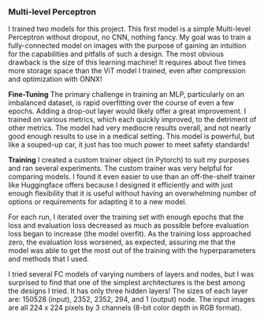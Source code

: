### **Multi-level Perceptron**

I trained two models for this project. This first model is a simple Multi-level Perceptron without dropout, no CNN, nothing fancy. My goal was to train a fully-connected model on images with the purpose of gaining an intuition for the capabilities and pitfalls of such a design. The most obvious drawback is the size of this learning machine! It requires about five times more storage space than the ViT model I trained, even after compression and optimization with ONNX!

**Fine-Tuning**
The primary challenge in training an MLP, particularly on an imbalanced dataset, is rapid overfitting over the course of even a few epochs. Adding a drop-out layer would likely offer a great improvement. I trained on various metrics, which each quickly improved, to the detriment of other metrics. The model had very mediocre results overall, and not nearly good enough results to use in a medical setting. This model is powerful, but like a souped-up car, it just has too much power to meet safety standards!

**Training**
I created a custom trainer object (in Pytorch) to suit my purposes and ran several experiments. The custom trainer was very helpful for comparing models. I found it even easier to use than an off-the-shelf trainer like Huggingface offers because I designed it efficiently and with just enough flexibility that it is useful without having an overwhelming number of options or requirements for adapting it to a new model.

For each run, I iterated over the training set with enough epochs that the loss and evaluation loss decreased as much as possible before evaluation loss began to increase (the model overfit). As the training loss approached zero, the evaluation loss worsened, as expected, assuring me that the model was able to get the most out of the training with the hyperparameters and methods that I used.

I tried several FC models of varying numbers of layers and nodes, but I was surprised to find that one of the simplest architectures is the best among the designs I tried. It has only three hidden layers! The sizes of each layer are: 150528 (input), 2352, 2352, 294, and 1 (output) node. The input images are all 224 x 224 pixels by 3 channels (8-bit color depth in RGB format).